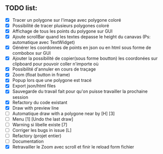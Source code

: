 ## TODO list:
- [x] Tracer un polygone sur l'image avec polygone coloré
- [x] Possibilité de tracer plusieurs polygones coloré
- [x] Affichage de tous les points du polygone sur GUI
- [x] Ajoute scrollBar quand les textes depasse le height du canavas (Ps: automatique avec TextWidget)
- [x] Générer les coordonnes de points en json ou en html sous forme de combobox sur GUI
- [x] Ajouter la possibilité de copier(sous forme boutton) les coordonées sur clipboard pour pouvoir coller n'importe où
- [x] Possibilité d'annuler en cours de traçage
- [x] Zoom (float button in frame)
- [x] Popup lors que une polygone est tracé
- [x] Export json/html files
- [x] Sauvegarde du travail fait pour qu'on puisse travailler la prochaine session
- [x] Refactory du code existant
- [x] Draw with preview line
- [ ] Automatique draw with a polygone near by [H] [3]
- [ ] Menu [1] [Undo the last draw]
- [ ] Warning si libelle existe [7]
- [ ] Corriger les bugs in issue [L]
- [ ] Refactory (projet entier)
- [ ] Documentation
- [x] Retravailler le Zoom avec scroll et finir le reload form fichier